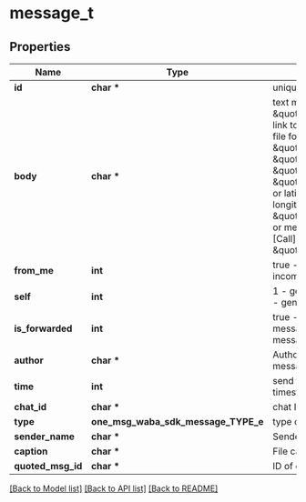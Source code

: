 # message_t

## Properties
Name | Type | Description | Notes
------------ | ------------- | ------------- | -------------
**id** | **char \*** | unique id | [optional] 
**body** | **char \*** | text message for type \&quot;chat\&quot;, or link to download the file for \&quot;ptt\&quot;, \&quot;image\&quot;, \&quot;audio\&quot;, \&quot;video\&quot; and \&quot;document\&quot;, or latitude and longitude for \&quot;location\&quot;, or message \&quot;[Call]\&quot; for \&quot;call_log\&quot; | [optional] 
**from_me** | **int** | true - outgoing, false - incoming | [optional] 
**self** | **int** | 1 - generated by api, 0 - generated by app | [optional] 
**is_forwarded** | **int** | true - forwarded message, false - direct message | [optional] 
**author** | **char \*** | Author ID of the message | [optional] 
**time** | **int** | send time, unix timestamp | [optional] 
**chat_id** | **char \*** | chat ID | [optional] 
**type** | **one_msg_waba_sdk_message_TYPE_e** | type of the message | [optional] 
**sender_name** | **char \*** | Sender name | [optional] 
**caption** | **char \*** | File caption or filename | [optional] 
**quoted_msg_id** | **char \*** | ID of quoted message | [optional] 

[[Back to Model list]](../README.md#documentation-for-models) [[Back to API list]](../README.md#documentation-for-api-endpoints) [[Back to README]](../README.md)



